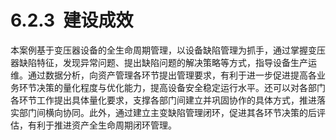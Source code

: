 # 6.2.3  建设成效

本案例基于变压器设备的全生命周期管理，以设备缺陷管理为抓手，通过掌握变压器缺陷特征，发现异常问题、提出缺陷问题的解决策略等方式，指导设备生产运维。通过数据分析，向资产管理各环节提出管理要求，有利于进一步促进提高各业务环节决策的量化程度与优化能力，提高设备安全稳定运行水平。还可以对各部门各环节工作提出具体量化要求，支撑各部门间建立并巩固协作的具体方式，推进落实部门间横向协同。此外，通过建立主变缺陷管理闭环，促进其各环节决策的后评估，有利于推进资产全生命周期闭环管理。
<a name="m7Hm2"></a>